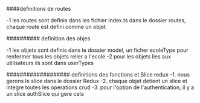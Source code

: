 ####definitions de routes

-1 les routes sont definis dans les fichier index.ts dans le dossier routes, chaque route est defini comme un objet

########## definition des objes

-1 les objets sont definis dans le dossier model, un ficher ecoleType pour renfermer tous les objets relier a l'ecole
-2 pour les objets lies aux utilisateurs ils sont dans   userTypes

################### definitions des fonctions et Slice redux
-1. nous gerons le slice dans le dossier Redux
-2. chaque objet detient un slice et integre toutes les operations crud
-3. pour l'option de l'authentication, il y a un slice authSlice qui gere cela
```
